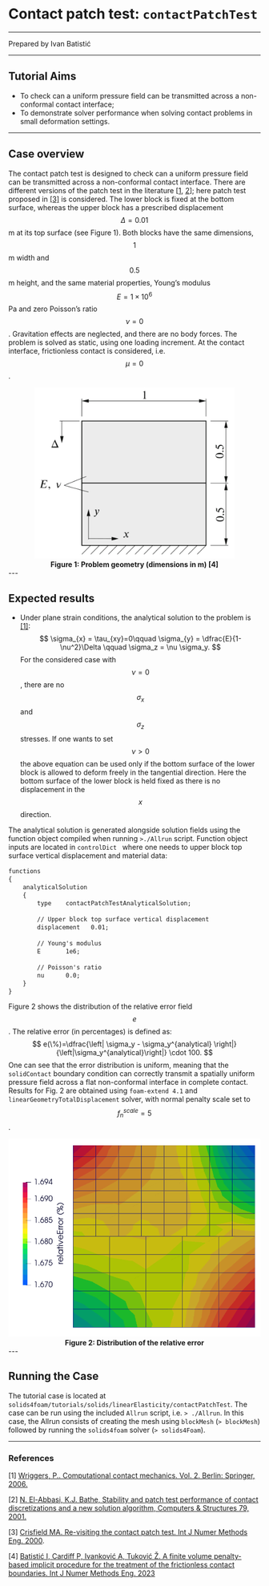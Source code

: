 # Contact patch test: `contactPatchTest`

---

Prepared by Ivan Batistić

---

## Tutorial Aims

* To check can a uniform pressure field can be transmitted across a non-conformal contact interface;
* To demonstrate solver performance when solving contact problems in small deformation settings.

---

## Case overview

The contact patch test is designed to check can a uniform pressure field can be transmitted across a non-conformal contact interface. There are different versions of the patch test in the literature [[1](https://link.springer.com/book/10.1007/978-3-662-04864-1), [2](https://www.sciencedirect.com/science/article/abs/pii/S0045794901000487)]; here patch test proposed in [[3]](https://onlinelibrary.wiley.com/doi/abs/10.1002/%28SICI%291097-0207%2820000530%2948%3A3%3C435%3A%3AAID-NME891%3E3.0.CO%3B2-V) is considered. The lower block is fixed at the bottom surface, whereas the upper block has a prescribed displacement $$\Delta = 0.01$$ m at its top surface (see Figure 1). Both blocks have the same dimensions, $$1$$ m width and $$0.5$$ m height, and the same material properties, Young’s modulus $$E = 1 × 10^6$$ Pa and zero Poisson’s ratio $$\nu = 0$$.  Gravitation effects are neglected, and there are no body forces. The problem is solved as static, using one loading increment. At the contact interface, frictionless contact is considered, i.e. $$\mu=0$$.

<div style="text-align: center;">
  <img src="./images/contactPatchTest-geometry.png" alt="Image" width="400">
    <figcaption>
     <strong>Figure 1: Problem geometry (dimensions in m) [4]</strong>
    </figcaption>
</div>
---

## Expected results

* Under plane strain conditions, the analytical solution to the problem is  [[1]](https://onlinelibrary.wiley.com/doi/abs/10.1002/%28SICI%291097-0207%2820000530%2948%3A3%3C435%3A%3AAID-NME891%3E3.0.CO%3B2-V):
  $$
  \sigma_{x} = \tau_{xy}=0\qquad \sigma_{y} = \dfrac{E}{1-\nu^2}\Delta \qquad \sigma_z = \nu \sigma_y.
  $$
  For the considered case with $$\nu=0$$, there are no $$\sigma_x$$ and $$\sigma_z$$ stresses. If one wants to set $$\nu > 0$$ the above equation can be used only if the bottom surface of the lower block is allowed to deform freely in the tangential direction. Here the bottom surface of the lower block is held fixed as there is no displacement in the $$x$$ direction. 

The analytical solution is generated alongside solution fields using the function object compiled when running `>./Allrun` script. Function object inputs are located in `controlDict ` where one needs to upper block top surface vertical displacement and material data:

```
functions
{
    analyticalSolution
    {
        type    contactPatchTestAnalyticalSolution;

        // Upper block top surface vertical displacement
        displacement   0.01;

        // Young's modulus
        E       1e6;

        // Poisson's ratio
        nu      0.0;
    }
}
```

Figure 2 shows the distribution of the relative error field $$e$$. The relative error (in percentages) is defined as:
$$
e(\%)=\dfrac{\left| \sigma_y - \sigma_y^{analytical} \right|}{\left|\sigma_y^{analytical}\right|} \cdot 100.
$$
One can see that the error distribution is uniform, meaning that the `solidContact` boundary condition can correctly transmit a spatially uniform pressure field across a flat non-conformal interface in complete contact. Results for Fig. 2 are obtained using `foam-extend 4.1`  and `linearGeometryTotalDisplacement` solver, with normal penalty scale set to $$f_n^{scale}=5$$.

<div style="text-align: center;">
  <img src="./images/contactPatchTest-relError.png" alt="Image" width="600">
    <figcaption>
     <strong>Figure 2: Distribution of the relative error</strong>
    </figcaption>
</div>
---

## Running the Case

The tutorial case is located at `solids4foam/tutorials/solids/linearElasticity/contactPatchTest`. The case can be run using the included `Allrun` script, i.e. `> ./Allrun`.  In this case, the Allrun consists of creating the mesh using `blockMesh` (`> blockMesh`) followed by running the `solids4foam` solver (`> solids4Foam`).

---

### References 

[1] [Wriggers, P.. Computational contact mechanics. Vol. 2. Berlin: Springer, 2006.](https://link.springer.com/book/10.1007/978-3-662-04864-1)

[2] [N. El-Abbasi, K.J. Bathe, Stability and patch test performance of contact discretizations and a new solution algorithm, Computers & Structures 79, 2001.](https://www.sciencedirect.com/science/article/abs/pii/S0045794901000487)

[3] [Crisfield MA. Re-visiting the contact patch test. Int J Numer Methods Eng. 2000](https://onlinelibrary.wiley.com/doi/abs/10.1002/%28SICI%291097-0207%2820000530%2948%3A3%3C435%3A%3AAID-NME891%3E3.0.CO%3B2-V).

[4] [Batistić I, Cardiff P, Ivanković A, Tuković Ž. A finite volume penalty-based implicit procedure for the treatment of the frictionless contact boundaries. Int J Numer Methods Eng. 2023](https://onlinelibrary.wiley.com/doi/full/10.1002/nme.7302)

